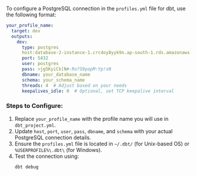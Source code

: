 To configure a PostgreSQL connection in the `profiles.yml` file for dbt, use the following format:

```yaml
your_profile_name:
  target: dev
  outputs:
    dev:
      type: postgres
      host:database-2-instance-1.crc4oy8yyk9n.ap-south-1.rds.amazonaws.com
      port: 5432 
      user: postgres
      pass: >jg5KyiCk[N#-Ro?S9popM:Yp!sN
      dbname: your_database_name
      schema: your_schema_name
      threads: 4  # Adjust based on your needs
      keepalives_idle: 0  # Optional, set TCP keepalive interval
```

### Steps to Configure:
1. Replace `your_profile_name` with the profile name you will use in `dbt_project.yml`.
2. Update `host`, `port`, `user`, `pass`, `dbname`, and `schema` with your actual PostgreSQL connection details.
3. Ensure the `profiles.yml` file is located in `~/.dbt/` (for Unix-based OS) or `%USERPROFILE%\.dbt\` (for Windows).
4. Test the connection using:
   ```sh
   dbt debug
   ```
